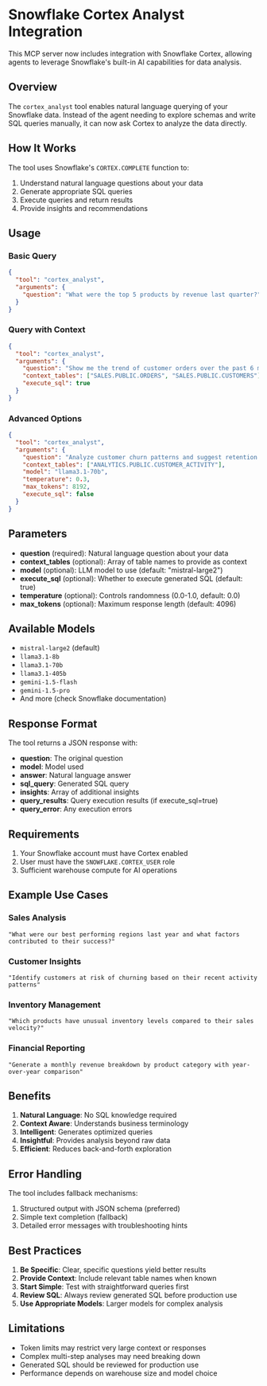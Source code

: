 # Snowflake Cortex Analyst Integration

This MCP server now includes integration with Snowflake Cortex, allowing agents to leverage Snowflake's built-in AI capabilities for data analysis.

## Overview

The `cortex_analyst` tool enables natural language querying of your Snowflake data. Instead of the agent needing to explore schemas and write SQL queries manually, it can now ask Cortex to analyze the data directly.

## How It Works

The tool uses Snowflake's `CORTEX.COMPLETE` function to:
1. Understand natural language questions about your data
2. Generate appropriate SQL queries
3. Execute queries and return results
4. Provide insights and recommendations

## Usage

### Basic Query
```json
{
  "tool": "cortex_analyst",
  "arguments": {
    "question": "What were the top 5 products by revenue last quarter?"
  }
}
```

### Query with Context
```json
{
  "tool": "cortex_analyst",
  "arguments": {
    "question": "Show me the trend of customer orders over the past 6 months",
    "context_tables": ["SALES.PUBLIC.ORDERS", "SALES.PUBLIC.CUSTOMERS"],
    "execute_sql": true
  }
}
```

### Advanced Options
```json
{
  "tool": "cortex_analyst",  
  "arguments": {
    "question": "Analyze customer churn patterns and suggest retention strategies",
    "context_tables": ["ANALYTICS.PUBLIC.CUSTOMER_ACTIVITY"],
    "model": "llama3.1-70b",
    "temperature": 0.3,
    "max_tokens": 8192,
    "execute_sql": false
  }
}
```

## Parameters

- **question** (required): Natural language question about your data
- **context_tables** (optional): Array of table names to provide as context
- **model** (optional): LLM model to use (default: "mistral-large2")
- **execute_sql** (optional): Whether to execute generated SQL (default: true)
- **temperature** (optional): Controls randomness (0.0-1.0, default: 0.0)
- **max_tokens** (optional): Maximum response length (default: 4096)

## Available Models

- `mistral-large2` (default)
- `llama3.1-8b`
- `llama3.1-70b`
- `llama3.1-405b`
- `gemini-1.5-flash`
- `gemini-1.5-pro`
- And more (check Snowflake documentation)

## Response Format

The tool returns a JSON response with:
- **question**: The original question
- **model**: Model used
- **answer**: Natural language answer
- **sql_query**: Generated SQL query
- **insights**: Array of additional insights
- **query_results**: Query execution results (if execute_sql=true)
- **query_error**: Any execution errors

## Requirements

1. Your Snowflake account must have Cortex enabled
2. User must have the `SNOWFLAKE.CORTEX_USER` role
3. Sufficient warehouse compute for AI operations

## Example Use Cases

### Sales Analysis
```
"What were our best performing regions last year and what factors contributed to their success?"
```

### Customer Insights  
```
"Identify customers at risk of churning based on their recent activity patterns"
```

### Inventory Management
```
"Which products have unusual inventory levels compared to their sales velocity?"
```

### Financial Reporting
```
"Generate a monthly revenue breakdown by product category with year-over-year comparison"
```

## Benefits

1. **Natural Language**: No SQL knowledge required
2. **Context Aware**: Understands business terminology 
3. **Intelligent**: Generates optimized queries
4. **Insightful**: Provides analysis beyond raw data
5. **Efficient**: Reduces back-and-forth exploration

## Error Handling

The tool includes fallback mechanisms:
1. Structured output with JSON schema (preferred)
2. Simple text completion (fallback)
3. Detailed error messages with troubleshooting hints

## Best Practices

1. **Be Specific**: Clear, specific questions yield better results
2. **Provide Context**: Include relevant table names when known
3. **Start Simple**: Test with straightforward queries first
4. **Review SQL**: Always review generated SQL before production use
5. **Use Appropriate Models**: Larger models for complex analysis

## Limitations

- Token limits may restrict very large context or responses
- Complex multi-step analyses may need breaking down
- Generated SQL should be reviewed for production use
- Performance depends on warehouse size and model choice